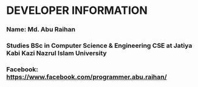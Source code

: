 # DEVELOPER INFORMATION
### Name: Md. Abu Raihan
### Studies BSc in Computer Science & Engineering CSE at Jatiya Kabi Kazi Nazrul Islam University
### Facebook: https://www.facebook.com/programmer.abu.raihan/
